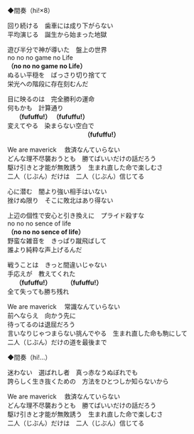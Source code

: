 ◆間奏（hi!×8）

回り続ける　歯車には成り下がらない  
平均演じる　誕生から始まった地獄  

遊び半分で神が導いた　盤上の世界  
no no no game no Life  
**（no no no game no Life）**  
ぬるい平穏を　ばっさり切り捨てて  
栄光への階段に存在刻むんだ  

目に映るのは　完全勝利の運命  
何もかも　計算通り　  
　   **（fufuffu!）  （fufuffu!）**  
変えてやる　染まらない空白で  
　　　　　　　　　　　　 **（fufuffu!）**

We are maverick 　救済なんていらない  
どんな理不尽襲おうとも　勝てばいいだけの話だろう  
駆け引きと才能が無敗誘う　生まれ直した命で楽しむさ  
二人（じぶん）だけは　二人（じぶん）信じてる  

心に潜む　闇より強い相手はいない  
挫けぬ限り　そこに敗北はあり得ない  

上辺の個性で安心と引き換えに　プライド殺すな  
no no no sence of life  
**（no no no sence of life）**  
野蛮な雑音を　きっぱり蹴飛ばして  
誰より純粋な声上げるんだ  

戦うことは　きっと間違いじゃない  
手応えが　教えてくれた  
　   **（fufuffu!） 　　 （fufuffu!）**  
全て失っても勝ち残れ  

We are maverick 　常識なんていらない  
前へならえ　向かう先に  
待ってるのは退屈だろう  
言いなりじゃつまらない挑んでやる　生まれ直した命も駒にして  
二人（じぶん）だけの道を最後まで  

◆間奏（hi!…）  

迷わない　選ばれし者　真っ赤なうぬぼれでも  
誇らしく生き抜くための　方法をひとつしか知らないから  

We are maverick 　救済なんていらない  
どんな理不尽襲おうとも　勝てばいいだけの話だろう  
駆け引きと才能が無敗誘う　生まれ直した命で楽しむさ  
二人（じぶん）だけは　二人（じぶん）信じてる  

